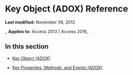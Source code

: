 
# Key Object (ADOX) Reference

 **Last modified:** November 06, 2012

 _ **Applies to:** Access 2013 | Access 2016_

## In this section


- [Key Object (ADOX)](727198ec-57d2-7766-790c-370beb931de6.md)
    
- [Key Properties, Methods, and Events (ADOX)](35639116-c8ec-103d-88f6-c0560efef2c0.md)
    

